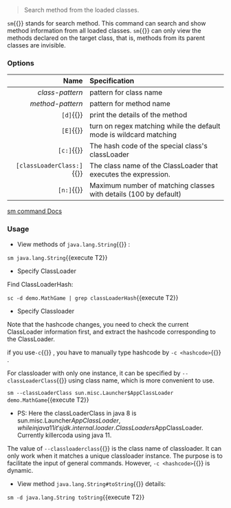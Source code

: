 > Search method from the loaded classes.

`sm`{{}} stands for search method. This command can search and show method information from all loaded classes. `sm`{{}} can only view the methods declared on the target class, that is, methods from its parent classes are invisible.

### Options

|                      Name | Specification                                                      |
| ------------------------: | :----------------------------------------------------------------- |
|           _class-pattern_ | pattern for class name                                             |
|          _method-pattern_ | pattern for method name                                            |
|                 `[d]`{{}} | print the details of the method                                    |
|                 `[E]`{{}} | turn on regex matching while the default mode is wildcard matching |
|                `[c:]`{{}} | The hash code of the special class's classLoader                   |
| `[classLoaderClass:]`{{}} | The class name of the ClassLoader that executes the expression.    |
|                `[n:]`{{}} | Maximum number of matching classes with details (100 by default)   |

[sm command Docs](https://arthas.aliyun.com/en/doc/sm.html)

### Usage

- View methods of `java.lang.String`{{}} :

`sm java.lang.String`{{execute T2}}

- Specify ClassLoader

Find ClassLoaderHash:

`sc -d demo.MathGame | grep classLoaderHash`{{execute T2}}

- Specify Classloader

Note that the hashcode changes, you need to check the current ClassLoader information first, and extract the hashcode corresponding to the ClassLoader.

if you use`-c`{{}} , you have to manually type hashcode by `-c <hashcode>`{{}} .

For classloader with only one instance, it can be specified by `--classLoaderClass`{{}} using class name, which is more convenient to use.

`sm --classLoaderClass sun.misc.Launcher$AppClassLoader demo.MathGame`{{execute T2}}

- PS: Here the classLoaderClass in java 8 is sun.misc.Launcher$AppClassLoader, while in java 11 it's jdk.internal.loader.ClassLoaders$AppClassLoader. Currently killercoda using java 11.

The value of `--classloaderclass`{{}} is the class name of classloader. It can only work when it matches a unique classloader instance. The purpose is to facilitate the input of general commands. However, `-c <hashcode>`{{}} is dynamic.

- View method `java.lang.String#toString`{{}} details:

`sm -d java.lang.String toString`{{execute T2}}
